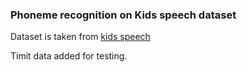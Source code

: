 ### Phoneme recognition on Kids speech dataset
Dataset is taken from
[kids speech](https://www.isip.piconepress.com/projects/speech/databases/kids_speech/)

Timit data added for testing.
